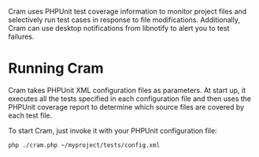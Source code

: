 Cram uses PHPUnit test coverage information to monitor project files and selectively run test cases in response to
file modifications. Additionally, Cram can use desktop notifications from libnotify to alert you to test failures.

Running Cram
============

Cram takes PHPUnit XML configuration files as parameters. At start up, it executes all the tests specified
in each configuration file and then uses the PHPUnit coverage report to determine which source files are
covered by each test file.

To start Cram, just invoke it with your PHPUnit configuration file:

	php ./cram.php ~/myproject/tests/config.xml


